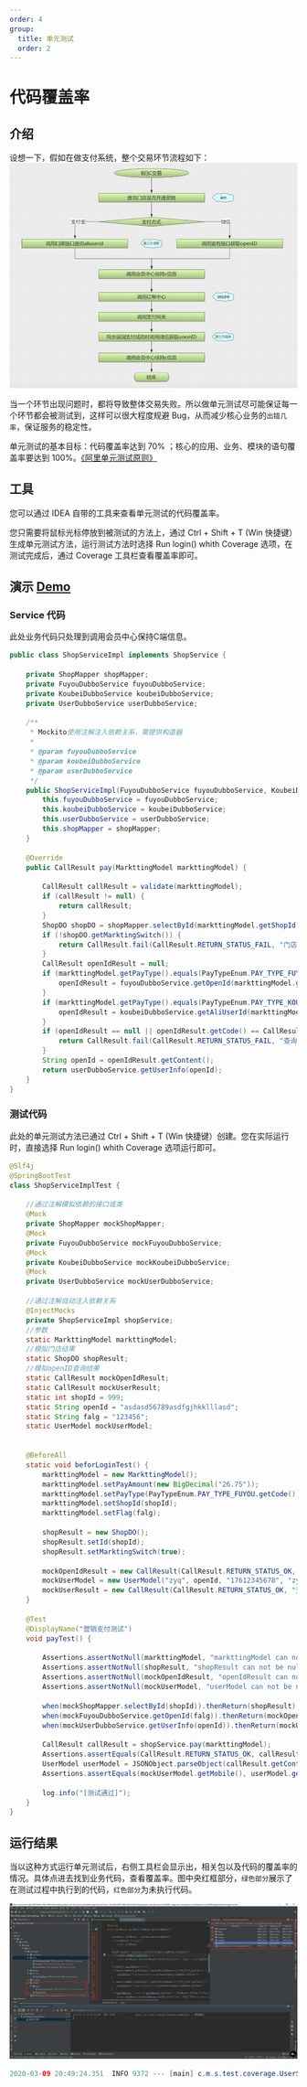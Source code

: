 ```yaml
---
order: 4
group:
  title: 单元测试
  order: 2
---
```


# 代码覆盖率

## 介绍

设想一下，假如在做支付系统，整个交易环节流程如下：
![](../assets/flowchart.png)

当一个环节出现问题时，都将导致整体交易失败。所以做单元测试尽可能保证每一个环节都会被测试到，这样可以很大程度规避 Bug，从而减少核心业务的`出错几率`，保证服务的稳定性。

单元测试的基本目标：代码覆盖率达到 70% ；核心的应用、业务、模块的语句覆盖率要达到 100%。[《阿里单元测试原则》](https://github.com/alibaba/p3c/blob/master/p3c-gitbook/%E5%8D%95%E5%85%83%E6%B5%8B%E8%AF%95.md#L17)


## 工具

您可以通过 IDEA 自带的工具来查看单元测试的代码覆盖率。

您只需要将鼠标光标停放到被测试的方法上，通过 Ctrl + Shift + T (Win 快捷键）生成单元测试方法，运行测试方法时选择 Run login() whith Coverage 选项，在测试完成后，通过 Coverage 工具栏查看覆盖率即可。

## 演示 [Demo](https://github.com/xiyun-international/java-unit-docs/tree/master/source/middle-stage-test-coverage)

### Service 代码

此处业务代码只处理到调用会员中心保持C端信息。

```java
public class ShopServiceImpl implements ShopService {

    private ShopMapper shopMapper;
    private FuyouDubboService fuyouDubboService;
    private KoubeiDubboService koubeiDubboService;
    private UserDubboService userDubboService;

    /**
     * Mockito使用注解注入依赖关系，需提供构造器
     *
     * @param fuyouDubboService
     * @param koubeiDubboService
     * @param userDubboService
     */
    public ShopServiceImpl(FuyouDubboService fuyouDubboService, KoubeiDubboService koubeiDubboService, UserDubboService userDubboService, ShopMapper shopMapper) {
        this.fuyouDubboService = fuyouDubboService;
        this.koubeiDubboService = koubeiDubboService;
        this.userDubboService = userDubboService;
        this.shopMapper = shopMapper;
    }

    @Override
    public CallResult pay(MarkttingModel markttingModel) {

        CallResult callResult = validate(markttingModel);
        if (callResult != null) {
            return callResult;
        }
        ShopDO shopDO = shopMapper.selectById(markttingModel.getShopId());
        if (!shopDO.getMarktingSwitch()) {
            return CallResult.fail(CallResult.RETURN_STATUS_FAIL, "门店未开通营销活动!");
        }
        CallResult openIdResult = null;
        if (markttingModel.getPayType().equals(PayTypeEnum.PAY_TYPE_FUYOU.getCode())) {
            openIdResult = fuyouDubboService.getOpenId(markttingModel.getFlag());
        }
        if (markttingModel.getPayType().equals(PayTypeEnum.PAY_TYPE_KOUBEI.getCode())) {
            openIdResult = koubeiDubboService.getAliUserId(markttingModel.getFlag());
        }
        if (openIdResult == null || openIdResult.getCode() == CallResult.RETURN_STATUS_FAIL) {
            return CallResult.fail(CallResult.RETURN_STATUS_FAIL, "查询openIdResult失败!");
        }
        String openId = openIdResult.getContent();
        return userDubboService.getUserInfo(openId);
    }
}
```



### 测试代码

此处的单元测试方法已通过 Ctrl + Shift + T (Win 快捷键）创建。您在实际运行时，直接选择 Run login() whith Coverage 选项运行即可。

```java
@Slf4j
@SpringBootTest
class ShopServiceImplTest {

    //通过注解模拟依赖的接口或类
    @Mock
    private ShopMapper mockShopMapper;
    @Mock
    private FuyouDubboService mockFuyouDubboService;
    @Mock
    private KoubeiDubboService mockKoubeiDubboService;
    @Mock
    private UserDubboService mockUserDubboService;

    //通过注解自动注入依赖关系
    @InjectMocks
    private ShopServiceImpl shopService;
    //参数
    static MarkttingModel markttingModel;
    //模拟门店结果
    static ShopDO shopResult;
    //模拟openID查询结果
    static CallResult mockOpenIdResult;
    static CallResult mockUserResult;
    static int shopId = 999;
    static String openId = "asdasd56789asdfgjhkklllasd";
    static String falg = "123456";
    static UserModel mockUserModel;


    @BeforeAll
    static void beforLoginTest() {
        markttingModel = new MarkttingModel();
        markttingModel.setPayAmount(new BigDecimal("26.75"));
        markttingModel.setPayType(PayTypeEnum.PAY_TYPE_FUYOU.getCode());
        markttingModel.setShopId(shopId);
        markttingModel.setFlag(falg);

        shopResult = new ShopDO();
        shopResult.setId(shopId);
        shopResult.setMarktingSwitch(true);

        mockOpenIdResult = new CallResult(CallResult.RETURN_STATUS_OK, "查询成功", "asdasd56789asdfgjhkklllasd");
        mockUserModel = new UserModel("zyq", openId, "17612345678", "zyq");
        mockUserResult = new CallResult(CallResult.RETURN_STATUS_OK, "查询成功", JSONObject.toJSONString(mockUserModel));
    }

    @Test
    @DisplayName("营销支付测试")
    void payTest() {

        Assertions.assertNotNull(markttingModel, "markttingModel can not be null!");
        Assertions.assertNotNull(shopResult, "shopResult can not be null!");
        Assertions.assertNotNull(mockOpenIdResult, "openIdResult can not be null!");
        Assertions.assertNotNull(mockUserModel, "userModel can not be null!");

        when(mockShopMapper.selectById(shopId)).thenReturn(shopResult);
        when(mockFuyouDubboService.getOpenId(falg)).thenReturn(mockOpenIdResult);
        when(mockUserDubboService.getUserInfo(openId)).thenReturn(mockUserResult);

        CallResult callResult = shopService.pay(markttingModel);
        Assertions.assertEquals(CallResult.RETURN_STATUS_OK, callResult.getCode());
        UserModel userModel = JSONObject.parseObject(callResult.getContent(), UserModel.class);
        Assertions.assertEquals(mockUserModel.getMobile(), userModel.getMobile());

        log.info("[测试通过]");
    }
}
```

## 运行结果

当以这种方式运行单元测试后，右侧工具栏会显示出，相关包以及代码的覆盖率的情况。具体点进去找到业务代码，查看覆盖率。图中央红框部分，`绿色部分`展示了在测试过程中执行到的代码，`红色部分`为未执行代码。

![](../assets/idea.png)

```java
2020-03-09 20:49:24.351  INFO 9372 --- [main] c.m.s.test.coverage.UserServiceImplTest  : [测试通过]
```
